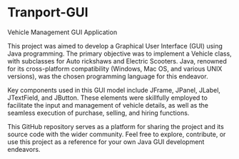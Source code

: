 # Tranport-GUI

Vehicle Management GUI Application

This project was aimed to develop a Graphical User Interface (GUI) using Java programming. The primary objective was to implement a Vehicle class, with subclasses for Auto rickshaws and Electric Scooters. Java, renowned for its cross-platform compatibility (Windows, Mac OS, and various UNIX versions), was the chosen programming language for this endeavor.

Key components used in this GUI model include JFrame, JPanel, JLabel, JTextField, and JButton. These elements were skillfully employed to facilitate the input and management of vehicle details, as well as the seamless execution of purchase, selling, and hiring functions.

This GitHub repository serves as a platform for sharing the project and its source code with the wider community. Feel free to explore, contribute, or use this project as a reference for your own Java GUI development endeavors.
